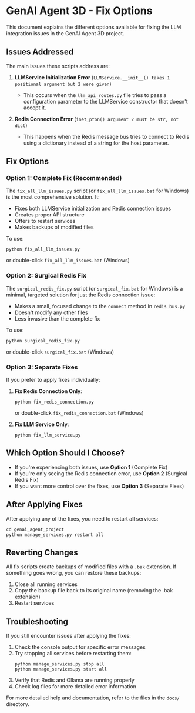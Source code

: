 # GenAI Agent 3D - Fix Options

This document explains the different options available for fixing the LLM integration issues in the GenAI Agent 3D project.

## Issues Addressed

The main issues these scripts address are:

1. **LLMService Initialization Error** (`LLMService.__init__() takes 1 positional argument but 2 were given`)
   - This occurs when the `llm_api_routes.py` file tries to pass a configuration parameter to the LLMService constructor that doesn't accept it.

2. **Redis Connection Error** (`inet_pton() argument 2 must be str, not dict`)
   - This happens when the Redis message bus tries to connect to Redis using a dictionary instead of a string for the host parameter.

## Fix Options

### Option 1: Complete Fix (Recommended)

The `fix_all_llm_issues.py` script (or `fix_all_llm_issues.bat` for Windows) is the most comprehensive solution. It:

- Fixes both LLMService initialization and Redis connection issues
- Creates proper API structure
- Offers to restart services
- Makes backups of modified files

To use:
```
python fix_all_llm_issues.py
```
or double-click `fix_all_llm_issues.bat` (Windows)

### Option 2: Surgical Redis Fix

The `surgical_redis_fix.py` script (or `surgical_fix.bat` for Windows) is a minimal, targeted solution for just the Redis connection issue:

- Makes a small, focused change to the `connect` method in `redis_bus.py`
- Doesn't modify any other files
- Less invasive than the complete fix

To use:
```
python surgical_redis_fix.py
```
or double-click `surgical_fix.bat` (Windows)

### Option 3: Separate Fixes

If you prefer to apply fixes individually:

1. **Fix Redis Connection Only**:
   ```
   python fix_redis_connection.py
   ```
   or double-click `fix_redis_connection.bat` (Windows)

2. **Fix LLM Service Only**:
   ```
   python fix_llm_service.py
   ```

## Which Option Should I Choose?

- If you're experiencing both issues, use **Option 1** (Complete Fix)
- If you're only seeing the Redis connection error, use **Option 2** (Surgical Redis Fix)
- If you want more control over the fixes, use **Option 3** (Separate Fixes)

## After Applying Fixes

After applying any of the fixes, you need to restart all services:

```
cd genai_agent_project
python manage_services.py restart all
```

## Reverting Changes

All fix scripts create backups of modified files with a `.bak` extension. If something goes wrong, you can restore these backups:

1. Close all running services
2. Copy the backup file back to its original name (removing the .bak extension)
3. Restart services

## Troubleshooting

If you still encounter issues after applying the fixes:

1. Check the console output for specific error messages
2. Try stopping all services before restarting them:
   ```
   python manage_services.py stop all
   python manage_services.py start all
   ```
3. Verify that Redis and Ollama are running properly
4. Check log files for more detailed error information

For more detailed help and documentation, refer to the files in the `docs/` directory.
